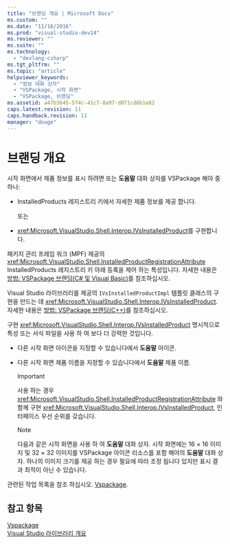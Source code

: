 ```yaml
---
title: "브랜딩 개요 | Microsoft Docs"
ms.custom: ""
ms.date: "11/16/2016"
ms.prod: "visual-studio-dev14"
ms.reviewer: ""
ms.suite: ""
ms.technology: 
  - "devlang-csharp"
ms.tgt_pltfrm: ""
ms.topic: "article"
helpviewer_keywords: 
  - "정보 대화 상자"
  - "VSPackage, 시작 화면"
  - "VSPackage, 브랜딩"
ms.assetid: a47b3645-574c-41c7-8a97-d071cd6b1e82
caps.latest.revision: 11
caps.handback.revision: 11
manager: "douge"
---
```

# 브랜딩 개요
시작 화면에서 제품 정보를 표시 하려면 또는  **도움말** 대화 상자를 VSPackage 해야 중 하나:  
  
-   InstalledProducts 레지스트리 키에서 자세한 제품 정보를 제공 합니다.  
  
     또는  
  
-   <xref:Microsoft.VisualStudio.Shell.Interop.IVsInstalledProduct>를 구현합니다.  
  
 패키지 관리 프레임 워크 \(MPF\) 제공의 <xref:Microsoft.VisualStudio.Shell.InstalledProductRegistrationAttribute> InstalledProducts 레지스트리 키 아래 등록을 제어 하는 특성입니다.  자세한 내용은 [방법: VSPackage 브랜딩\(C\# 및 Visual Basic\)](../misc/how-to-brand-a-vspackage-csharp-and-visual-basic.md)를 참조하십시오.  
  
 Visual Studio 라이브러리를 제공의 `IVsInstalledProductImpl` 템플릿 클래스의 구현을 만드는 데 <xref:Microsoft.VisualStudio.Shell.Interop.IVsInstalledProduct>.  자세한 내용은 [방법: VSPackage 브랜딩\(C\+\+\)](../misc/how-to-brand-a-vspackage-cpp.md)를 참조하십시오.  
  
 구현 <xref:Microsoft.VisualStudio.Shell.Interop.IVsInstalledProduct> 명시적으로 특성 또는 서식 파일을 사용 하 여 보다 더 강력한 것입니다.  
  
-   다른 시작 화면 아이콘을 지정할 수 있습니다에서  **도움말** 아이콘.  
  
-   다른 시작 화면 제품 이름을 지정할 수 있습니다에서  **도움말** 제품 이름.  
  
    > [!IMPORTANT]
    >  사용 하는 경우 <xref:Microsoft.VisualStudio.Shell.InstalledProductRegistrationAttribute> 와 함께 구현 <xref:Microsoft.VisualStudio.Shell.Interop.IVsInstalledProduct>, 인터페이스 우선 순위를 갖습니다.  
  
    > [!NOTE]
    >  다음과 같은 시작 화면을 사용 하 여  **도움말** 대화 상자.  시작 화면에는 16 × 16 이미지 및 32 × 32 이미지를 VSPackage 아이콘 리소스를 포함 해야의  **도움말** 대화 상자.  하나의 이미지 크기를 제공 하는 경우 필요에 따라 조정 됩니다 있지만 표시 결과 최적이 아닌 수 있습니다.  
  
 관련된 작업 목록을 참조 하십시오. [Vspackage](../extensibility/internals/vspackages.md).  
  
## 참고 항목  
 [Vspackage](../extensibility/internals/vspackages.md)   
 [Visual Studio 라이브러리 개요](../misc/visual-studio-library-overview.md)